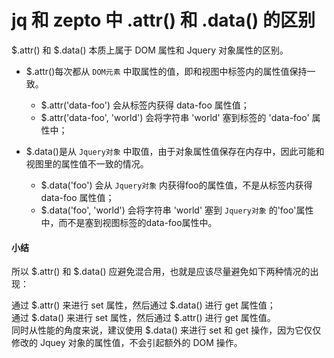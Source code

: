 # jq 和 zepto 中 .attr() 和 .data() 的区别

$.attr() 和 $.data() 本质上属于 DOM 属性和 Jquery 对象属性的区别。

- $.attr()每次都从 `DOM元素` 中取属性的值，即和视图中标签内的属性值保持一致。

  - $.attr('data-foo') 会从标签内获得 data-foo 属性值；
  - $.attr('data-foo', 'world') 会将字符串 'world' 塞到标签的 'data-foo' 属性中；
- $.data()是从 `Jquery对象` 中取值，由于对象属性值保存在内存中，因此可能和视图里的属性值不一致的情况。

  - $.data('foo') 会从 `Jquery对象` 内获得foo的属性值，不是从标签内获得 data-foo 属性值；
  - $.data('foo', 'world') 会将字符串 'world' 塞到 `Jquery对象` 的'foo'属性中，而不是塞到视图标签的data-foo属性中。

[]()<a name="5db9fd7c"></a>
#### 小结

所以 $.attr() 和 $.data() 应避免混合用，也就是应该尽量避免如下两种情况的出现：

通过 $.attr() 来进行 set 属性，然后通过 $.data() 进行 get 属性值；<br />
通过 $.data() 来进行 set 属性，然后通过 $.attr() 进行 get 属性值。<br />
同时从性能的角度来说，建议使用 $.data() 来进行 set 和 get 操作，因为它仅仅修改的 Jquey 对象的属性值，不会引起额外的 DOM 操作。
